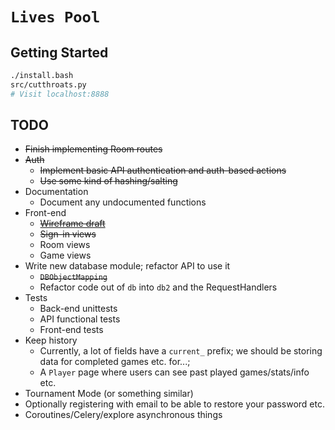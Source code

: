 `Lives Pool`
================

## Getting Started
```bash
./install.bash
src/cutthroats.py
# Visit localhost:8888
```

## TODO

* ~~Finish implementing Room routes~~
* ~~Auth~~
    * ~~Implement basic API authentication and auth-based actions~~
    * ~~Use some kind of hashing/salting~~
* Documentation
    * Document any undocumented functions
* Front-end
    * ~~[Wireframe draft](http://sdrv.ms/NiHL7a)~~
    * ~~Sign-in views~~
    * Room views
    * Game views
* Write new database module; refactor API to use it
    * ~~`DBObjectMapping`~~
    * Refactor code out of `db` into `db2` and the RequestHandlers
* Tests
    * Back-end unittests
    * API functional tests
    * Front-end tests
* Keep history
    * Currently, a lot of fields have a `current_` prefix; we should be storing data for completed games etc. for...;
    * A `Player` page where users can see past played games/stats/info etc.
* Tournament Mode (or something similar)
* Optionally registering with email to be able to restore your password etc.
* Coroutines/Celery/explore asynchronous things

